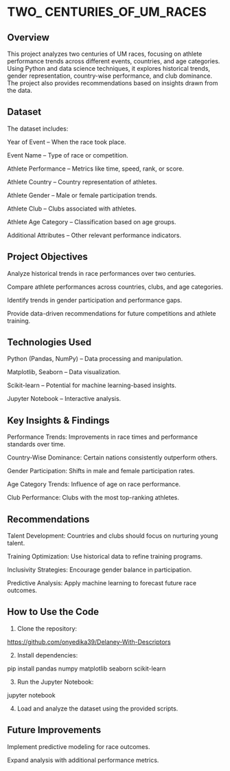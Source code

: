 # TWO_ CENTURIES_OF_UM_RACES
## Overview

This project analyzes two centuries of UM races, focusing on athlete performance trends across different events, countries, and age categories. Using Python and data science techniques, it explores historical trends, gender representation, country-wise performance, and club dominance. The project also provides recommendations based on insights drawn from the data.

## Dataset

The dataset includes:

Year of Event – When the race took place.

Event Name – Type of race or competition.

Athlete Performance – Metrics like time, speed, rank, or score.

Athlete Country – Country representation of athletes.

Athlete Gender – Male or female participation trends.

Athlete Club – Clubs associated with athletes.

Athlete Age Category – Classification based on age groups.

Additional Attributes – Other relevant performance indicators.


## Project Objectives

Analyze historical trends in race performances over two centuries.

Compare athlete performances across countries, clubs, and age categories.

Identify trends in gender participation and performance gaps.

Provide data-driven recommendations for future competitions and athlete training.


## Technologies Used

Python (Pandas, NumPy) – Data processing and manipulation.

Matplotlib, Seaborn – Data visualization.

Scikit-learn – Potential for machine learning-based insights.

Jupyter Notebook – Interactive analysis.


## Key Insights & Findings

Performance Trends: Improvements in race times and performance standards over time.

Country-Wise Dominance: Certain nations consistently outperform others.

Gender Participation: Shifts in male and female participation rates.

Age Category Trends: Influence of age on race performance.

Club Performance: Clubs with the most top-ranking athletes.


## Recommendations

Talent Development: Countries and clubs should focus on nurturing young talent.

Training Optimization: Use historical data to refine training programs.

Inclusivity Strategies: Encourage gender balance in participation.

Predictive Analysis: Apply machine learning to forecast future race outcomes.


## How to Use the Code

1. Clone the repository:

https://github.com/onyedika39/Delaney-With-Descriptors


2. Install dependencies:

pip install pandas numpy matplotlib seaborn scikit-learn


3. Run the Jupyter Notebook:

jupyter notebook


4. Load and analyze the dataset using the provided scripts.



## Future Improvements

Implement predictive modeling for race outcomes.

Expand analysis with additional performance metrics.

